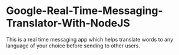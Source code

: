 # Google-Real-Time-Messaging-Translator-With-NodeJS
This is a real time messaging app which helps translate words to any language of your choice before sending to other users.
